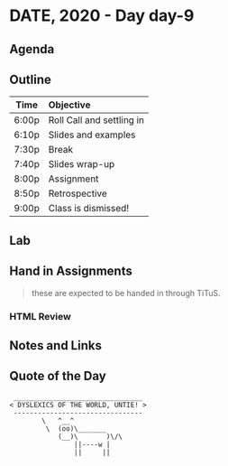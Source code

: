 

# DATE, 2020 - Day day-9


## Agenda



## Outline

| Time   | Objective                        |
| -------|:---------------------------------|
| 6:00p  | Roll Call and settling in        |
| 6:10p  | Slides and examples              |
| 7:30p  | Break                            |
| 7:40p  | Slides wrap-up                   |
| 8:00p  | Assignment                       |
| 8:50p  | Retrospective                    |
| 9:00p  | Class is dismissed!              |


## Lab


## Hand in Assignments
>these are expected to be handed in through TiTuS.



### HTML Review


## Notes and Links


## Quote of the Day 

```
 ________________________________
< DYSLEXICS OF THE WORLD, UNTIE! >
 --------------------------------
        \   ^__^
         \  (oo)\_______
            (__)\       )\/\
                ||----w |
                ||     ||

```
